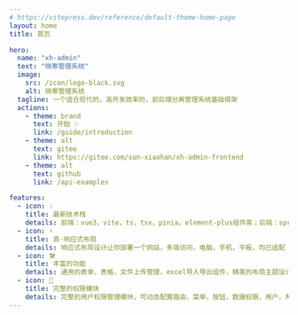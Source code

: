 ```yaml
---
# https://vitepress.dev/reference/default-theme-home-page
layout: home
title: 首页

hero:
  name: "xh-admin"
  text: "晓寒管理系统"
  image:
    src: /icon/logo-black.svg
    alt: 晓寒管理系统
  tagline: 一个适合现代的，高开发效率的，前后端分离管理系统基础框架
  actions:
    - theme: brand
      text: 开始 ✨
      link: /guide/introduction
    - theme: alt
      text: gitee
      link: https://gitee.com/sun-xiaohan/xh-admin-frontend
    - theme: alt
      text: github
      link: /api-examples

features:
  - icon: 💡
    title: 最新技术栈
    details: 前端：vue3，vite，ts，tsx，pinia，element-plus组件库；后端：springboot3，springcloud，springcloudalibaba微服务架构
  - icon: ⚡️
    title: 真·响应式布局
    details: 响应式布局设计让你部署一个网站，多端访问，电脑，手机，平板，均已适配
  - icon: 🛠️
    title: 丰富的功能
    details: 通用的表单，表格，文件上传管理，excel导入导出组件，精美的布局主题设计，支持暗黑主题
  - icon: 🔩
    title: 完整的权限模块
    details: 完整的用户权限管理模块，可动态配置路由，菜单，按钮，数据权限，用户，角色，岗位，用户组，数据权限。
---
```

